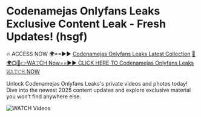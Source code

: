 # Codenamejas Onlyfans Leaks Exclusive Content Leak - Fresh Updates! (hsgf)

🔥 ACCESS NOW 🌍==►► <a href="https://tinyurl.com/3fjeunct" rel="nofollow">Codenamejas Onlyfans Leaks Latest Collection</a></h3>
[🔴🌍📺📱👉WA𝚃CH Now==►► CLICK HERE TO Codenamejas Onlyfans Leaks 𝚆𝙰𝚃𝙲𝙷 NOW](https://tinyurl.com/3fjeunct)

Unlock Codenamejas Onlyfans Leaks's private videos and photos today! Dive into the newest 2025 content updates and explore exclusive material you won’t find anywhere else.


<a href="https://tinyurl.com/3fjeunct" rel="nofollow" data-target="animated-image.originalLink"><img src="https://camo.githubusercontent.com/8a4f000d20f83aca3bf7ec5f350d767afa0574a8a352519fd8cfa583a6f93a33/68747470733a2f2f692e696d6775722e636f6d2f644a486b345a712e676966" alt="WATCH Videos" data-canonical-src="https://i.imgur.com/dJHk4Zq.gif" style="max-width: 100%; display: inline-block;" data-target="animated-image.originalImage"></a>
